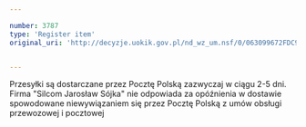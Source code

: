 ```yaml
---

number: 3787
type: 'Register item'
original_uri: 'http://decyzje.uokik.gov.pl/nd_wz_um.nsf/0/063099672FDC9D76C1257A8E00268122?OpenDocument'


---
```


Przesyłki są dostarczane przez Pocztę Polską zazwyczaj w ciągu 2-5 dni. Firma "Silcom Jarosław Sójka" nie odpowiada za opóźnienia w dostawie spowodowane niewywiązaniem się przez Pocztę Polską z umów obsługi przewozowej i pocztowej

